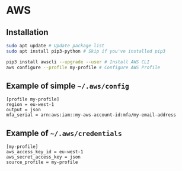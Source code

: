 # AWS

## Installation

```sh
sudo apt update # Update package list
sudo apt install pip3-python # Skip if you've installed pip3

pip3 install awscli --upgrade --user # Install AWS CLI
aws configure --profile my-profile # Configure AWS Profile
```

## Example of simple `~/.aws/config`

```properties
[profile my-profile]
region = eu-west-1
output = json
mfa_serial = arn:aws:iam::my-aws-account-id:mfa/my-email-address
```

## Example of `~/.aws/credentials`

```properties
[my-profile]
aws_access_key_id = eu-west-1
aws_secret_access_key = json
source_profile = my-profile
```
